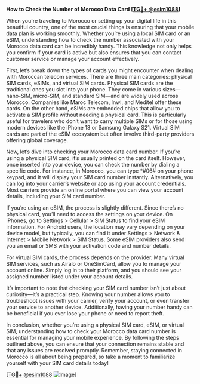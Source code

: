 **How to Check the Number of Morocco Data Card [[TG💪+ @esim1088](https://t.me/s/esim1088)]**

When you're traveling to Morocco or setting up your digital life in this beautiful country, one of the most crucial things is ensuring that your mobile data plan is working smoothly. Whether you’re using a local SIM card or an eSIM, understanding how to check the number associated with your Morocco data card can be incredibly handy. This knowledge not only helps you confirm if your card is active but also ensures that you can contact customer service or manage your account effectively.

First, let’s break down the types of cards you might encounter when dealing with Moroccan telecom services. There are three main categories: physical SIM cards, eSIMs, and virtual SIM cards. Physical SIM cards are the traditional ones you slot into your phone. They come in various sizes—nano-SIM, micro-SIM, and standard SIM—and are widely used across Morocco. Companies like Maroc Telecom, Inwi, and Meditel offer these cards. On the other hand, eSIMs are embedded chips that allow you to activate a SIM profile without needing a physical card. This is particularly useful for travelers who don’t want to carry multiple SIMs or for those using modern devices like the iPhone 13 or Samsung Galaxy S21. Virtual SIM cards are part of the eSIM ecosystem but often involve third-party providers offering global coverage.

Now, let’s dive into checking your Morocco data card number. If you’re using a physical SIM card, it’s usually printed on the card itself. However, once inserted into your device, you can check the number by dialing a specific code. For instance, in Morocco, you can type *#06# on your phone keypad, and it will display your SIM card number instantly. Alternatively, you can log into your carrier’s website or app using your account credentials. Most carriers provide an online portal where you can view your account details, including your SIM card number.

If you’re using an eSIM, the process is slightly different. Since there’s no physical card, you’ll need to access the settings on your device. On iPhones, go to Settings > Cellular > SIM Status to find your eSIM information. For Android users, the location may vary depending on your device model, but typically, you can find it under Settings > Network & Internet > Mobile Network > SIM Status. Some eSIM providers also send you an email or SMS with your activation code and number details.

For virtual SIM cards, the process depends on the provider. Many virtual SIM services, such as Airalo or OneSimCard, allow you to manage your account online. Simply log in to their platform, and you should see your assigned number listed under your account details.

It’s important to note that checking your SIM card number isn’t just about curiosity—it’s a practical step. Knowing your number allows you to troubleshoot issues with your carrier, verify your account, or even transfer your service to another device. Additionally, having your number handy can be beneficial if you ever lose your phone or need to report theft.

In conclusion, whether you’re using a physical SIM card, eSIM, or virtual SIM, understanding how to check your Morocco data card number is essential for managing your mobile experience. By following the steps outlined above, you can ensure that your connection remains stable and that any issues are resolved promptly. Remember, staying connected in Morocco is all about being prepared, so take a moment to familiarize yourself with your SIM card details today!

[[TG💪+ @esim1088](https://t.me/s/esim1088) ![Image](https://i.postimg.cc/Y0z9fWf4/image.png)]